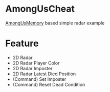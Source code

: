 # AmongUsCheat

  [AmongUsMemory](https://github.com/shlifedev/AmongUsMemory) based simple radar example  
 
 # Feature
  - 2D Radar
  - 2D Radar Player Color
  - 2D Radar Imposter
  - 2D Radar Latest Died Position 
  - (Command) Set Imposter
  - (Command) Reset Dead Condition
 

